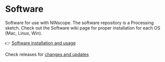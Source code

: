 # Software
Software for use with NINscope. The software repository is a Processing sketch.
Check out the Software wiki page for proper installation for each OS (Mac, Linux, Win).

 :point_right: [Software installation and usage](https://github.com/ninscope/Software/wiki/NINscope-software)

Check releases for [changes and updates](https://github.com/ninscope/Software/releases)
